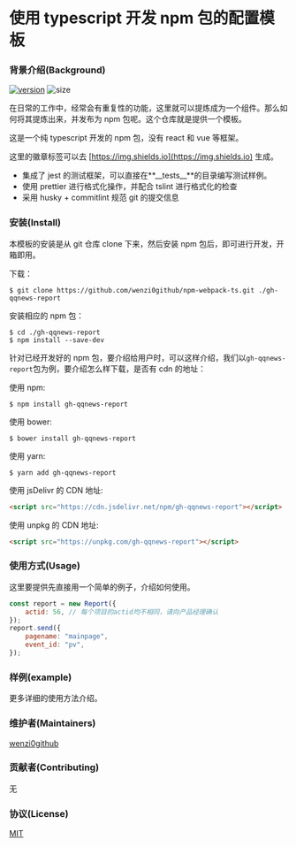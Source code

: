 # 使用 typescript 开发 npm 包的配置模板

### 背景介绍(Background)

[![version](https://img.shields.io/npm/v/gh-qqnews-report?color=brightgreen&style=flat-square)](https://www.npmjs.com/package/gh-qqnews-report)
![size](https://img.shields.io/bundlephobia/min/gh-qqnews-report)

在日常的工作中，经常会有重复性的功能，这里就可以提炼成为一个组件。那么如何将其提炼出来，并发布为 npm 包呢。这个仓库就是提供一个模板。

这是一个纯 typescript 开发的 npm 包，没有 react 和 vue 等框架。

这里的徽章标签可以去 [https://img.shields.io](https://img.shields.io) 生成。

-   集成了 jest 的测试框架，可以直接在**\_\_tests\_\_**的目录编写测试样例。
-   使用 prettier 进行格式化操作，并配合 tslint 进行格式化的检查
-   采用 husky + commitlint 规范 git 的提交信息

### 安装(Install)

本模板的安装是从 git 仓库 clone 下来，然后安装 npm 包后，即可进行开发，开箱即用。

下载：

```shell
$ git clone https://github.com/wenzi0github/npm-webpack-ts.git ./gh-qqnews-report
```

安装相应的 npm 包：

```shell
$ cd ./gh-qqnews-report
$ npm install --save-dev
```

针对已经开发好的 npm 包，要介绍给用户时，可以这样介绍，我们以`gh-qqnews-report`包为例，要介绍怎么样下载，是否有 cdn 的地址：

使用 npm:

```shell
$ npm install gh-qqnews-report
```

使用 bower:

```shell
$ bower install gh-qqnews-report
```

使用 yarn:

```shell
$ yarn add gh-qqnews-report
```

使用 jsDelivr 的 CDN 地址:

```html
<script src="https://cdn.jsdelivr.net/npm/gh-qqnews-report"></script>
```

使用 unpkg 的 CDN 地址:

```html
<script src="https://unpkg.com/gh-qqnews-report"></script>
```

### 使用方式(Usage)

这里要提供先直接用一个简单的例子，介绍如何使用。

```javascript
const report = new Report({
    actid: 56, // 每个项目的actid均不相同，请向产品经理确认
});
report.send({
    pagename: "mainpage",
    event_id: "pv",
});
```

### 样例(example)

更多详细的使用方法介绍。

### 维护者(Maintainers)

[wenzi0github](https://github.com/wenzi0github)

### 贡献者(Contributing)

无

### 协议(License)

[MIT](./LICENSE)
